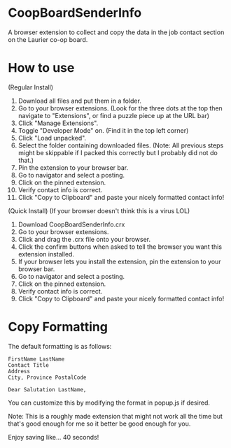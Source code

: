 # CoopBoardSenderInfo
 A browser extension to collect and copy the data in the job contact section on the Laurier co-op board.

# How to use
 (Regular Install)
 1. Download all files and put them in a folder.
 2. Go to your browser extensions. (Look for the three dots at the top then navigate to "Extensions", or find a puzzle piece up at the URL bar)
 3. Click "Manage Extensions".
 4. Toggle "Developer Mode" on. (Find it in the top left corner)
 5. Click "Load unpacked".
 6. Select the folder containing downloaded files.
  (Note: All previous steps might be skippable if I packed this correctly but I probably did not do that.)
 7. Pin the extension to your browser bar.
 8. Go to navigator and select a posting.
 9. Click on the pinned extension.
 10. Verify contact info is correct.
 11. Click "Copy to Clipboard" and paste your nicely formatted contact info!

 (Quick Install) (If your browser doesn't think this is a virus LOL)
 1. Download CoopBoardSenderInfo.crx
 2. Go to your browser extensions.
 3. Click and drag the .crx file onto your browser.
 4. Click the confirm buttons when asked to tell the browser you want this extension installed.
 5. If your browser lets you install the extension, pin the extension to your browser bar.
 6. Go to navigator and select a posting.
 7. Click on the pinned extension.
 8. Verify contact info is correct.
 9. Click "Copy to Clipboard" and paste your nicely formatted contact info!

# Copy Formatting
 The default formatting is as follows:
 ```
 FirstName LastName
 Contact Title
 Address
 City, Province PostalCode
 
 Dear Salutation LastName,
 ```
 You can customize this by modifying the format in popup.js if desired.

 Note: This is a roughly made extension that might not work all the time but that's good enough for me so it better be good enough for you.

 Enjoy saving like... 40 seconds!